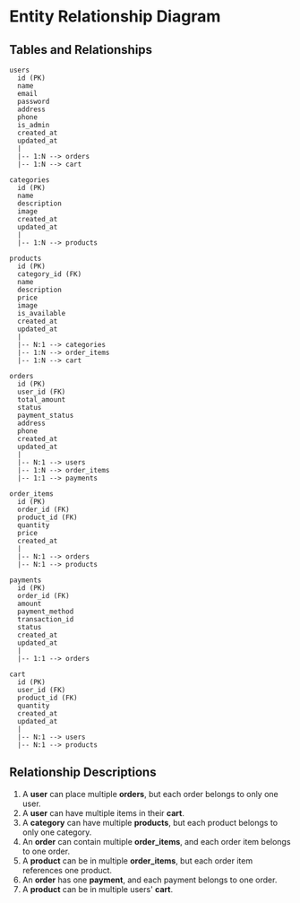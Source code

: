 # Entity Relationship Diagram

## Tables and Relationships

```
users
  id (PK)
  name
  email
  password
  address
  phone
  is_admin
  created_at
  updated_at
  |
  |-- 1:N --> orders
  |-- 1:N --> cart

categories
  id (PK)
  name
  description
  image
  created_at
  updated_at
  |
  |-- 1:N --> products

products
  id (PK)
  category_id (FK)
  name
  description
  price
  image
  is_available
  created_at
  updated_at
  |
  |-- N:1 --> categories
  |-- 1:N --> order_items
  |-- 1:N --> cart

orders
  id (PK)
  user_id (FK)
  total_amount
  status
  payment_status
  address
  phone
  created_at
  updated_at
  |
  |-- N:1 --> users
  |-- 1:N --> order_items
  |-- 1:1 --> payments

order_items
  id (PK)
  order_id (FK)
  product_id (FK)
  quantity
  price
  created_at
  |
  |-- N:1 --> orders
  |-- N:1 --> products

payments
  id (PK)
  order_id (FK)
  amount
  payment_method
  transaction_id
  status
  created_at
  updated_at
  |
  |-- 1:1 --> orders

cart
  id (PK)
  user_id (FK)
  product_id (FK)
  quantity
  created_at
  updated_at
  |
  |-- N:1 --> users
  |-- N:1 --> products
```

## Relationship Descriptions

1. A **user** can place multiple **orders**, but each order belongs to only one user.
2. A **user** can have multiple items in their **cart**.
3. A **category** can have multiple **products**, but each product belongs to only one category.
4. An **order** can contain multiple **order_items**, and each order item belongs to one order.
5. A **product** can be in multiple **order_items**, but each order item references one product.
6. An **order** has one **payment**, and each payment belongs to one order.
7. A **product** can be in multiple users' **cart**. 